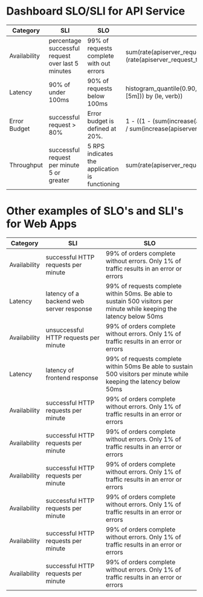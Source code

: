 # Dashboard SLO/SLI for API Service

| Category     | SLI      | SLO                                                                | Query                                       |
|--------------|----------|--------------------------------------------------------------------|---------------------------------------------|
| Availability |    percentage successful request over last 5 minutes | 99% of requests complete with out errors |sum(rate(apiserver_request_total{job="apiserver",code!~"5.."}[5m]))/sum (rate(apiserver_request_total{job="apiserver"}[5m])) |
| Latency| 90% of under 100ms | 90% of requests below 100ms | histogram_quantile(0.90,sum(rate(apiserver_request_duration_seconds_bucket{job="apiserver"}[5m])) by (le, verb)) | 
| Error Budget | successful request > 80%  | Error budget is defined at 20%.|1 - ((1 - (sum(increase(apiserver_request_total{job="apiserver", code="200"}[5m])) by (verb)) / sum(increase(apiserver_request_total{job="apiserver"}[5m])) by (verb)) / (1 - .80)) |
| Throughput   |   successful request per minute 5 or greater  | 5 RPS indicates the application is functioning | sum(rate(apiserver_request_total{job="apiserver",code=~"2.."}[5m])) |


# Other examples of SLO's and SLI's for Web Apps

| Category     | SLI      | SLO                                                                |
|--------------|----------|--------------------------------------------------------------------|
| Availability |  successful HTTP requests per minute | 99% of orders complete without errors. Only 1% of traffic results in an error or errors |
| Latency |  latency of a backend web server response |99% of requests complete within 50ms. Be able to sustain 500 visitors per minute while keeping the latency below 50ms |
| Availability |  unsuccessful HTTP requests per minute | 99% of orders complete without errors. Only 1% of traffic results in an error or errors |
| Latency |  latency of frontend response | 99% of requests complete within 50ms Be able to sustain 500 visitors per minute while keeping the latency below 50ms |
| Availability |  successful HTTP requests per minute | 99% of orders complete without errors. Only 1% of traffic results in an error or errors |
| Availability |  successful HTTP requests per minute | 99% of orders complete without errors. Only 1% of traffic results in an error or errors |
| Availability |  successful HTTP requests per minute | 99% of orders complete without errors. Only 1% of traffic results in an error or errors |
| Availability |  successful HTTP requests per minute | 99% of orders complete without errors. Only 1% of traffic results in an error or errors |
| Availability |  successful HTTP requests per minute | 99% of orders complete without errors. Only 1% of traffic results in an error or errors |
| Availability |  successful HTTP requests per minute | 99% of orders complete without errors. Only 1% of traffic results in an error or errors |
